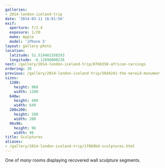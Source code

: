 ```yaml
---
galleries:
- 2014-london-iceland-trip
date: '2014-03-11 16:01:56'
exif:
  aperture: f/2.4
  exposure: 1/20
  make: Apple
  model: 'iPhone 5'
layout: gallery-photo
location:
  latitude: 51.519401550293
  longitude: -0.12690000236
next: /gallery/2014-london-iceland-trip/87bb358-african-carvings
ordering: 39
previous: /gallery/2014-london-iceland-trip/56d4241-the-nereid-monument
sizes:
  1280:
    height: 960
    width: 1280
  640w:
    height: 480
    width: 640
  200x200:
    height: 200
    width: 200
  96x96:
    height: 96
    width: 96
title: Sculptures
aliases:
- /gallery/2014-london-iceland-trip/1f869bd-sculptures.html
---
```


One of *many* rooms displaying recovered wall sculpture segments.
